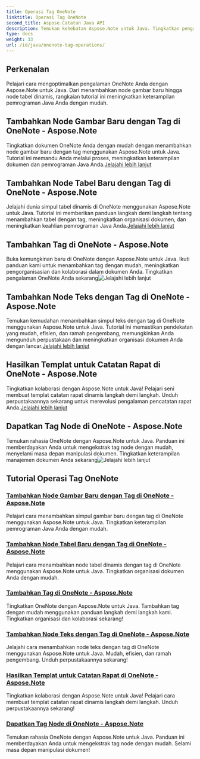 ```yaml
---
title: Operasi Tag OneNote
linktitle: Operasi Tag OneNote
second_title: Aspose.Catatan Java API
description: Temukan kehebatan Aspose.Note untuk Java. Tingkatkan pengalaman OneNote Anda dengan panduan langkah demi langkah tentang pengoperasian tag, menambahkan gambar, tabel, node teks, & lainnya.
type: docs
weight: 33
url: /id/java/onenote-tag-operations/
---
```

## Perkenalan

Pelajari cara mengoptimalkan pengalaman OneNote Anda dengan Aspose.Note untuk Java. Dari menambahkan node gambar baru hingga node tabel dinamis, rangkaian tutorial ini meningkatkan keterampilan pemrograman Java Anda dengan mudah.

## Tambahkan Node Gambar Baru dengan Tag di OneNote - Aspose.Note

 Tingkatkan dokumen OneNote Anda dengan mudah dengan menambahkan node gambar baru dengan tag menggunakan Aspose.Note untuk Java. Tutorial ini memandu Anda melalui proses, meningkatkan keterampilan dokumen dan pemrograman Java Anda.[Jelajahi lebih lanjut](./add-new-image-node-with-tag/)

## Tambahkan Node Tabel Baru dengan Tag di OneNote - Aspose.Note

 Jelajahi dunia simpul tabel dinamis di OneNote menggunakan Aspose.Note untuk Java. Tutorial ini memberikan panduan langkah demi langkah tentang menambahkan tabel dengan tag, meningkatkan organisasi dokumen, dan meningkatkan keahlian pemrograman Java Anda.[Jelajahi lebih lanjut](./add-new-table-node-with-tag/)

## Tambahkan Tag di OneNote - Aspose.Note

 Buka kemungkinan baru di OneNote dengan Aspose.Note untuk Java. Ikuti panduan kami untuk menambahkan tag dengan mudah, meningkatkan pengorganisasian dan kolaborasi dalam dokumen Anda. Tingkatkan pengalaman OneNote Anda sekarang![Jelajahi lebih lanjut](./add-tag/)

## Tambahkan Node Teks dengan Tag di OneNote - Aspose.Note

 Temukan kemudahan menambahkan simpul teks dengan tag di OneNote menggunakan Aspose.Note untuk Java. Tutorial ini memastikan pendekatan yang mudah, efisien, dan ramah pengembang, memungkinkan Anda mengunduh perpustakaan dan meningkatkan organisasi dokumen Anda dengan lancar.[Jelajahi lebih lanjut](./add-text-node-with-tag/)

## Hasilkan Templat untuk Catatan Rapat di OneNote - Aspose.Note

Tingkatkan kolaborasi dengan Aspose.Note untuk Java! Pelajari seni membuat templat catatan rapat dinamis langkah demi langkah. Unduh perpustakaannya sekarang untuk merevolusi pengalaman pencatatan rapat Anda.[Jelajahi lebih lanjut](./generate-template-for-meeting-notes/)

## Dapatkan Tag Node di OneNote - Aspose.Note

 Temukan rahasia OneNote dengan Aspose.Note untuk Java. Panduan ini memberdayakan Anda untuk mengekstrak tag node dengan mudah, menyelami masa depan manipulasi dokumen. Tingkatkan keterampilan manajemen dokumen Anda sekarang![Jelajahi lebih lanjut](./get-node-tags/)
## Tutorial Operasi Tag OneNote
### [Tambahkan Node Gambar Baru dengan Tag di OneNote - Aspose.Note](./add-new-image-node-with-tag/)
Pelajari cara menambahkan simpul gambar baru dengan tag di OneNote menggunakan Aspose.Note untuk Java. Tingkatkan keterampilan pemrograman Java Anda dengan mudah.
### [Tambahkan Node Tabel Baru dengan Tag di OneNote - Aspose.Note](./add-new-table-node-with-tag/)
Pelajari cara menambahkan node tabel dinamis dengan tag di OneNote menggunakan Aspose.Note untuk Java. Tingkatkan organisasi dokumen Anda dengan mudah.
### [Tambahkan Tag di OneNote - Aspose.Note](./add-tag/)
Tingkatkan OneNote dengan Aspose.Note untuk Java. Tambahkan tag dengan mudah menggunakan panduan langkah demi langkah kami. Tingkatkan organisasi dan kolaborasi sekarang!
### [Tambahkan Node Teks dengan Tag di OneNote - Aspose.Note](./add-text-node-with-tag/)
Jelajahi cara menambahkan node teks dengan tag di OneNote menggunakan Aspose.Note untuk Java. Mudah, efisien, dan ramah pengembang. Unduh perpustakaannya sekarang!
### [Hasilkan Templat untuk Catatan Rapat di OneNote - Aspose.Note](./generate-template-for-meeting-notes/)
Tingkatkan kolaborasi dengan Aspose.Note untuk Java! Pelajari cara membuat templat catatan rapat dinamis langkah demi langkah. Unduh perpustakaannya sekarang!
### [Dapatkan Tag Node di OneNote - Aspose.Note](./get-node-tags/)
Temukan rahasia OneNote dengan Aspose.Note untuk Java. Panduan ini memberdayakan Anda untuk mengekstrak tag node dengan mudah. Selami masa depan manipulasi dokumen!